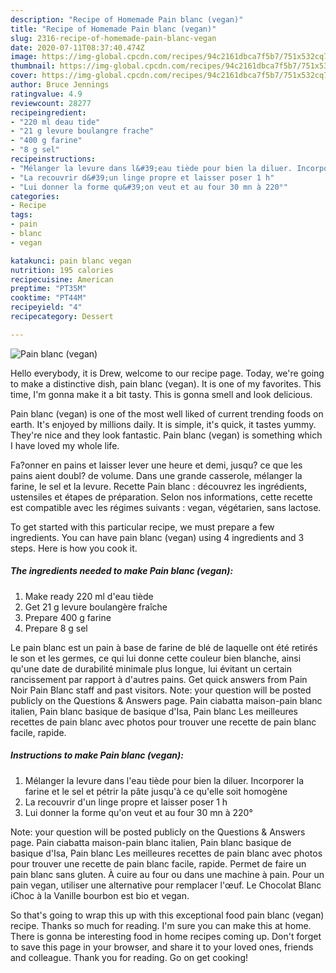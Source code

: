 ```yaml
---
description: "Recipe of Homemade Pain blanc (vegan)"
title: "Recipe of Homemade Pain blanc (vegan)"
slug: 2316-recipe-of-homemade-pain-blanc-vegan
date: 2020-07-11T08:37:40.474Z
image: https://img-global.cpcdn.com/recipes/94c2161dbca7f5b7/751x532cq70/pain-blanc-vegan-photo-principale-de-la-recette.jpg
thumbnail: https://img-global.cpcdn.com/recipes/94c2161dbca7f5b7/751x532cq70/pain-blanc-vegan-photo-principale-de-la-recette.jpg
cover: https://img-global.cpcdn.com/recipes/94c2161dbca7f5b7/751x532cq70/pain-blanc-vegan-photo-principale-de-la-recette.jpg
author: Bruce Jennings
ratingvalue: 4.9
reviewcount: 28277
recipeingredient:
- "220 ml deau tide"
- "21 g levure boulangre frache"
- "400 g farine"
- "8 g sel"
recipeinstructions:
- "Mélanger la levure dans l&#39;eau tiède pour bien la diluer. Incorporer la farine et le sel et pétrir la pâte jusqu&#39;à ce qu&#39;elle soit homogène"
- "La recouvrir d&#39;un linge propre et laisser poser 1 h"
- "Lui donner la forme qu&#39;on veut et au four 30 mn à 220°"
categories:
- Recipe
tags:
- pain
- blanc
- vegan

katakunci: pain blanc vegan 
nutrition: 195 calories
recipecuisine: American
preptime: "PT35M"
cooktime: "PT44M"
recipeyield: "4"
recipecategory: Dessert

---
```



![Pain blanc (vegan)](https://img-global.cpcdn.com/recipes/94c2161dbca7f5b7/751x532cq70/pain-blanc-vegan-photo-principale-de-la-recette.jpg)

Hello everybody, it is Drew, welcome to our recipe page. Today, we're going to make a distinctive dish, pain blanc (vegan). It is one of my favorites. This time, I'm gonna make it a bit tasty. This is gonna smell and look delicious.

Pain blanc (vegan) is one of the most well liked of current trending foods on earth. It's enjoyed by millions daily. It is simple, it's quick, it tastes yummy. They're nice and they look fantastic. Pain blanc (vegan) is something which I have loved my whole life.

Fa?onner en pains et laisser lever une heure et demi, jusqu? ce que les pains aient doubl? de volume. Dans une grande casserole, mélanger la farine, le sel et la levure. Recette Pain blanc : découvrez les ingrédients, ustensiles et étapes de préparation. Selon nos informations, cette recette est compatible avec les régimes suivants : vegan, végétarien, sans lactose.


To get started with this particular recipe, we must prepare a few ingredients. You can have pain blanc (vegan) using 4 ingredients and 3 steps. Here is how you cook it.

<!--inarticleads1-->

##### The ingredients needed to make Pain blanc (vegan):

1. Make ready 220 ml d&#39;eau tiède
1. Get 21 g levure boulangère fraîche
1. Prepare 400 g farine
1. Prepare 8 g sel


Le pain blanc est un pain à base de farine de blé de laquelle ont été retirés le son et les germes, ce qui lui donne cette couleur bien blanche, ainsi qu&#39;une date de durabilité minimale plus longue, lui évitant un certain rancissement par rapport à d&#39;autres pains. Get quick answers from Pain Noir Pain Blanc staff and past visitors. Note: your question will be posted publicly on the Questions &amp; Answers page. Pain ciabatta maison-pain blanc italien, Pain blanc basique de basique d&#39;Isa, Pain blanc Les meilleures recettes de pain blanc avec photos pour trouver une recette de pain blanc facile, rapide. 

<!--inarticleads2-->

##### Instructions to make Pain blanc (vegan):

1. Mélanger la levure dans l&#39;eau tiède pour bien la diluer. Incorporer la farine et le sel et pétrir la pâte jusqu&#39;à ce qu&#39;elle soit homogène
1. La recouvrir d&#39;un linge propre et laisser poser 1 h
1. Lui donner la forme qu&#39;on veut et au four 30 mn à 220°


Note: your question will be posted publicly on the Questions &amp; Answers page. Pain ciabatta maison-pain blanc italien, Pain blanc basique de basique d&#39;Isa, Pain blanc Les meilleures recettes de pain blanc avec photos pour trouver une recette de pain blanc facile, rapide. Permet de faire un pain blanc sans gluten. À cuire au four ou dans une machine à pain. Pour un pain vegan, utiliser une alternative pour remplacer l&#39;œuf. Le Chocolat Blanc iChoc à la Vanille bourbon est bio et vegan. 

So that's going to wrap this up with this exceptional food pain blanc (vegan) recipe. Thanks so much for reading. I'm sure you can make this at home. There is gonna be interesting food in home recipes coming up. Don't forget to save this page in your browser, and share it to your loved ones, friends and colleague. Thank you for reading. Go on get cooking!
